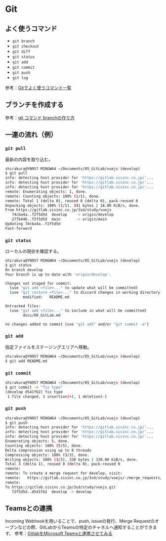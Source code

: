 # Git

## よく使うコマンド

- `git branch`
- `git checkout`
- `git diff`
- `git status`
- `git add`
- `git commit`
- `git push`
- `git log`

参考：[Gitでよく使うコマンド一覧](https://qiita.com/uhooi/items/c26c7c1beb5b36e7418e)

## ブランチを作成する

参考：[git コマンド branchの作り方](https://qiita.com/TetsuTaka/items/5ab227a8bd2cd7106833)

## 一連の流れ（例）

### `git pull`

最新の内容を取り込む。

```bash
shirakura@YN957 MINGW64 ~/Documents/05_GitLab/vuejs (develop)
$ git pull
info: detecting host provider for 'https://gitlab.sisinc.co.jp/'...
info: detecting host provider for 'https://gitlab.sisinc.co.jp/'...
info: detecting host provider for 'https://gitlab.sisinc.co.jp/'...
remote: Enumerating objects: 1, done.
remote: Counting objects: 100% (1/1), done.
remote: Total 1 (delta 0), reused 0 (delta 0), pack-reused 0
Unpacking objects: 100% (1/1), 341 bytes | 18.00 KiB/s, done.
From https://gitlab.sisinc.co.jp/3sd/study/vuejs
   74cba4a..f2f5d5d  develop    -> origin/develop
   277b446..f2f5d5d  main       -> origin/main
Updating 74cba4a..f2f5d5d
Fast-forward
```

### `git status`

ローカルの現状を確認する。

```bash
shirakura@YN957 MINGW64 ~/Documents/05_GitLab/vuejs (develop)
$ git status
On branch develop
Your branch is up to date with 'origin/develop'.

Changes not staged for commit:
  (use "git add <file>..." to update what will be committed)
  (use "git restore <file>..." to discard changes in working directory)
        modified:   README.md

Untracked files:
  (use "git add <file>..." to include in what will be committed)
        docs/00_GitLab.md

no changes added to commit (use "git add" and/or "git commit -a")
```

### `git add`

指定ファイルをステージングエリアへ移動。

```bash
shirakura@YN957 MINGW64 ~/Documents/05_GitLab/vuejs (develop)
$ git add README.md
```

### `git commit`

```bash
shirakura@YN957 MINGW64 ~/Documents/05_GitLab/vuejs (develop)
$ git commit -m "fix type"
[develop d541fb2] fix type
 1 file changed, 1 insertion(+), 1 deletion(-)
```

### `git push`

```bash
shirakura@YN957 MINGW64 ~/Documents/05_GitLab/vuejs (develop)
$ git push
info: detecting host provider for 'https://gitlab.sisinc.co.jp/'...
info: detecting host provider for 'https://gitlab.sisinc.co.jp/'...
info: detecting host provider for 'https://gitlab.sisinc.co.jp/'...
Enumerating objects: 5, done.
Counting objects: 100% (5/5), done.
Delta compression using up to 8 threads
Compressing objects: 100% (3/3), done.
Writing objects: 100% (3/3), 330 bytes | 330.00 KiB/s, done.
Total 3 (delta 1), reused 0 (delta 0), pack-reused 0
remote:
remote: To create a merge request for develop, visit:
remote:   https://gitlab.sisinc.co.jp/3sd/study/vuejs/-/merge_requests/new?merge_request%5Bsource_branch%5D=develop
remote:
To https://gitlab.sisinc.co.jp/3sd/study/vuejs.git
   f2f5d5d..d541fb2  develop -> develop
```

## Teamsとの連携

Incoming Webhookを用いることで、push, issueの発行、Merge Requestのオープンなどの際、GitLabからTeamsの特定のチャネルへ通知することができます。
参考：[GitlabをMicrosoft Teamsと連携させてみる](https://qiita.com/tsgkdt/items/e1148fd2f5960500d7d9)
